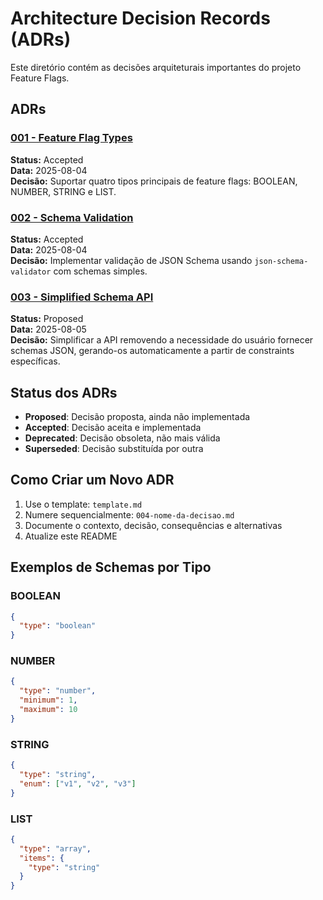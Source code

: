 # Architecture Decision Records (ADRs)

Este diretório contém as decisões arquiteturais importantes do projeto Feature Flags.

## ADRs

### [001 - Feature Flag Types](./001-feature-flag-types.md)

**Status:** Accepted  
**Data:** 2025-08-04  
**Decisão:** Suportar quatro tipos principais de feature flags: BOOLEAN, NUMBER, STRING e LIST.

### [002 - Schema Validation](./002-schema-validation.md)

**Status:** Accepted  
**Data:** 2025-08-04  
**Decisão:** Implementar validação de JSON Schema usando `json-schema-validator` com schemas simples.

### [003 - Simplified Schema API](./003-simplified-schema-api.md)

**Status:** Proposed  
**Data:** 2025-08-05  
**Decisão:** Simplificar a API removendo a necessidade do usuário fornecer schemas JSON, gerando-os automaticamente a partir de constraints específicas.

## Status dos ADRs

- **Proposed**: Decisão proposta, ainda não implementada
- **Accepted**: Decisão aceita e implementada
- **Deprecated**: Decisão obsoleta, não mais válida
- **Superseded**: Decisão substituída por outra

## Como Criar um Novo ADR

1. Use o template: `template.md`
2. Numere sequencialmente: `004-nome-da-decisao.md`
3. Documente o contexto, decisão, consequências e alternativas
4. Atualize este README

## Exemplos de Schemas por Tipo

### BOOLEAN

```json
{
  "type": "boolean"
}
```

### NUMBER

```json
{
  "type": "number",
  "minimum": 1,
  "maximum": 10
}
```

### STRING

```json
{
  "type": "string",
  "enum": ["v1", "v2", "v3"]
}
```

### LIST

```json
{
  "type": "array",
  "items": {
    "type": "string"
  }
}
```
